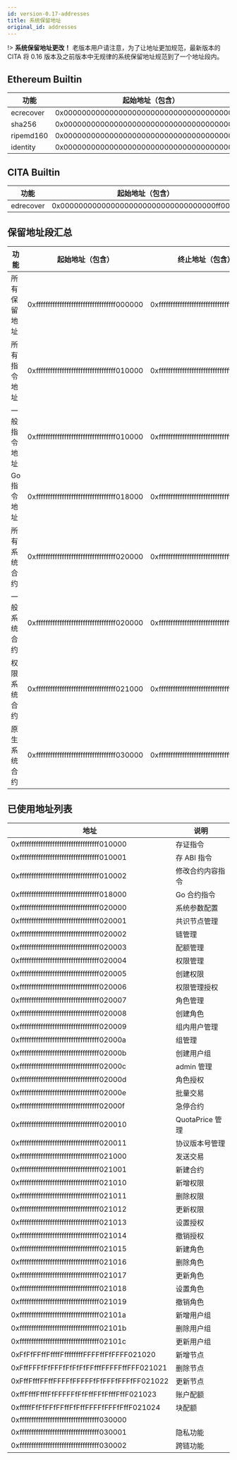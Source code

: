 ```yaml
---
id: version-0.17-addresses
title: 系统保留地址
original_id: addresses
---
```

!> **系统保留地址更改！** 老版本用户请注意，为了让地址更加规范，最新版本的 CITA 将 0.16 版本及之前版本中无规律的系统保留地址规范到了一个地址段内。

## Ethereum Builtin

| 功能        | 起始地址（包含）                                   |
| --------- | ------------------------------------------ |
| ecrecover | 0x0000000000000000000000000000000000000001 |
| sha256    | 0x0000000000000000000000000000000000000002 |
| ripemd160 | 0x0000000000000000000000000000000000000003 |
| identity  | 0x0000000000000000000000000000000000000004 |

## CITA Builtin

| 功能        | 起始地址（包含）                                   |
| --------- | ------------------------------------------ |
| edrecover | 0x0000000000000000000000000000000000ff0001 |

## 保留地址段汇总

| 功能      | 起始地址（包含）                                   | 终止地址（包含）                                   |
| ------- | ------------------------------------------ | ------------------------------------------ |
| 所有保留地址  | 0xffffffffffffffffffffffffffffffffff000000 | 0xffffffffffffffffffffffffffffffffffffffff |
| 所有指令地址  | 0xffffffffffffffffffffffffffffffffff010000 | 0xffffffffffffffffffffffffffffffffff01ffff |
| 一般指令地址  | 0xffffffffffffffffffffffffffffffffff010000 | 0xffffffffffffffffffffffffffffffffff0100ff |
| Go 指令地址 | 0xffffffffffffffffffffffffffffffffff018000 | 0xffffffffffffffffffffffffffffffffff018fff |
| 所有系统合约  | 0xffffffffffffffffffffffffffffffffff020000 | 0xffffffffffffffffffffffffffffffffff02ffff |
| 一般系统合约  | 0xffffffffffffffffffffffffffffffffff020000 | 0xffffffffffffffffffffffffffffffffff0200ff |
| 权限系统合约  | 0xffffffffffffffffffffffffffffffffff021000 | 0xffffffffffffffffffffffffffffffffff0210ff |
| 原生系统合约  | 0xffffffffffffffffffffffffffffffffff030000 | 0xffffffffffffffffffffffffffffffffff03ffff |

## 已使用地址列表

| 地址                                         | 说明            |
| ------------------------------------------ | ------------- |
| 0xffffffffffffffffffffffffffffffffff010000 | 存证指令          |
| 0xffffffffffffffffffffffffffffffffff010001 | 存 ABI 指令      |
| 0xffffffffffffffffffffffffffffffffff010002 | 修改合约内容指令      |
| 0xffffffffffffffffffffffffffffffffff018000 | Go 合约指令       |
| 0xffffffffffffffffffffffffffffffffff020000 | 系统参数配置        |
| 0xffffffffffffffffffffffffffffffffff020001 | 共识节点管理        |
| 0xffffffffffffffffffffffffffffffffff020002 | 链管理           |
| 0xffffffffffffffffffffffffffffffffff020003 | 配额管理          |
| 0xffffffffffffffffffffffffffffffffff020004 | 权限管理          |
| 0xffffffffffffffffffffffffffffffffff020005 | 创建权限          |
| 0xffffffffffffffffffffffffffffffffff020006 | 权限管理授权        |
| 0xffffffffffffffffffffffffffffffffff020007 | 角色管理          |
| 0xffffffffffffffffffffffffffffffffff020008 | 创建角色          |
| 0xffffffffffffffffffffffffffffffffff020009 | 组内用户管理        |
| 0xffffffffffffffffffffffffffffffffff02000a | 组管理           |
| 0xffffffffffffffffffffffffffffffffff02000b | 创建用户组         |
| 0xffffffffffffffffffffffffffffffffff02000c | admin 管理      |
| 0xffffffffffffffffffffffffffffffffff02000d | 角色授权          |
| 0xffffffffffffffffffffffffffffffffff02000e | 批量交易          |
| 0xffffffffffffffffffffffffffffffffff02000f | 急停合约          |
| 0xffffffffffffffffffffffffffffffffff020010 | QuotaPrice 管理 |
| 0xffffffffffffffffffffffffffffffffff020011 | 协议版本号管理       |
| 0xffffffffffffffffffffffffffffffffff021000 | 发送交易          |
| 0xffffffffffffffffffffffffffffffffff021001 | 新建合约          |
| 0xffffffffffffffffffffffffffffffffff021010 | 新增权限          |
| 0xffffffffffffffffffffffffffffffffff021011 | 删除权限          |
| 0xffffffffffffffffffffffffffffffffff021012 | 更新权限          |
| 0xffffffffffffffffffffffffffffffffff021013 | 设置授权          |
| 0xffffffffffffffffffffffffffffffffff021014 | 撤销授权          |
| 0xffffffffffffffffffffffffffffffffff021015 | 新建角色          |
| 0xffffffffffffffffffffffffffffffffff021016 | 删除角色          |
| 0xffffffffffffffffffffffffffffffffff021017 | 更新角色          |
| 0xffffffffffffffffffffffffffffffffff021018 | 设置角色          |
| 0xffffffffffffffffffffffffffffffffff021019 | 撤销角色          |
| 0xffffffffffffffffffffffffffffffffff02101a | 新增用户组         |
| 0xffffffffffffffffffffffffffffffffff02101b | 删除用户组         |
| 0xffffffffffffffffffffffffffffffffff02101c | 更新用户组         |
| 0xFfFfFFffFffffFffffffffFFFFffFfFFFF021020 | 新增节点          |
| 0xFffFFFfFfFFFfFfFfFfFFfffFFFFFffFFF021021 | 删除节点          |
| 0xFffFfffFFffFFFFfFFFFFfFfFFFfFFFfFF021022 | 更新节点          |
| 0xffFfffFfffFfFFFFFfFfFffFFfFfffFffF021023 | 账户配额          |
| 0xfffffFfFfFFfFFffFfFffFFFFfFFFfFffF021024 | 块配额           |
| 0xffffffffffffffffffffffffffffffffff030000 |               |
| 0xffffffffffffffffffffffffffffffffff030001 | 隐私功能          |
| 0xffffffffffffffffffffffffffffffffff030002 | 跨链功能          |